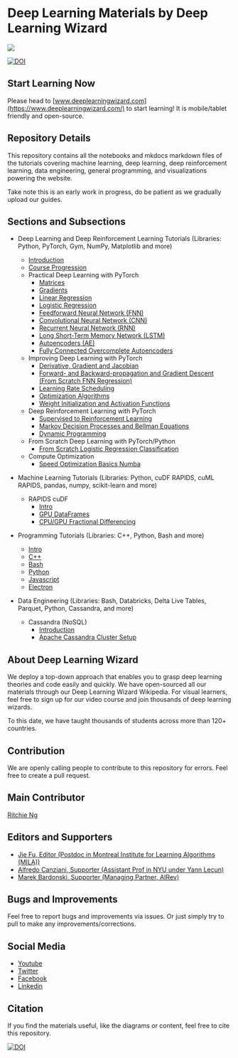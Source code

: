 # Deep Learning Materials by Deep Learning Wizard
<img src="https://img.shields.io/badge/license-MIT-green.svg"/>

[![DOI](https://zenodo.org/badge/139945544.svg)](https://zenodo.org/badge/latestdoi/139945544)

## Start Learning Now
Please head to [www.deeplearningwizard.com](https://www.deeplearningwizard.com/) to start learning! It is mobile/tablet friendly and open-source.

## Repository Details
This repository contains all the notebooks and mkdocs markdown files of the tutorials covering machine learning, deep learning, deep reinforcement learning, data engineering, general programming, and visualizations powering the website.

Take note this is an early work in progress, do be patient as we gradually upload our guides.

## Sections and Subsections
- Deep Learning and Deep Reinforcement Learning Tutorials (Libraries: Python, PyTorch, Gym, NumPy, Matplotlib and more)
    - [Introduction](https://www.deeplearningwizard.com/deep_learning/intro/)
    - [Course Progression](https://www.deeplearningwizard.com/deep_learning/course_progression/)
    - Practical Deep Learning with PyTorch
      - [Matrices](https://www.deeplearningwizard.com/deep_learning/practical_pytorch/pytorch_matrices/)
      - [Gradients](https://www.deeplearningwizard.com/deep_learning/practical_pytorch/pytorch_gradients/)
      - [Linear Regression](https://www.deeplearningwizard.com/deep_learning/practical_pytorch/pytorch_linear_regression/)
      - [Logistic Regression](https://www.deeplearningwizard.com/deep_learning/practical_pytorch/pytorch_logistic_regression/)
      - [Feedforward Neural Network (FNN)](https://www.deeplearningwizard.com/deep_learning/practical_pytorch/pytorch_feedforward_neuralnetwork/)
      - [Convolutional Neural Network (CNN)](https://www.deeplearningwizard.com/deep_learning/practical_pytorch/pytorch_convolutional_neuralnetwork/)
      - [Recurrent Neural Network (RNN)](https://www.deeplearningwizard.com/deep_learning/practical_pytorch/pytorch_recurrent_neuralnetwork/)
      - [Long Short-Term Memory Network (LSTM)](https://www.deeplearningwizard.com/deep_learning/practical_pytorch/pytorch_lstm_neuralnetwork/)
      - [Autoencoders (AE)](https://www.deeplearningwizard.com/deep_learning/practical_pytorch/pytorch_autoencoder/)
      - [Fully Connected Overcomplete Autoencoders](https://www.deeplearningwizard.com/deep_learning/practical_pytorch/pytorch_fc_overcomplete_ae/)
    - Improving Deep Learning with PyTorch
      - [Derivative, Gradient and Jacobian](https://www.deeplearningwizard.com/deep_learning/boosting_models_pytorch/derivative_gradient_jacobian/)
      - [Forward- and Backward-propagation and Gradient Descent (From Scratch FNN Regression)](https://www.deeplearningwizard.com/deep_learning/boosting_models_pytorch/forwardpropagation_backpropagation_gradientdescent/)
      - [Learning Rate Scheduling](https://www.deeplearningwizard.com/deep_learning/boosting_models_pytorch/lr_scheduling/)
      - [Optimization Algorithms](https://www.deeplearningwizard.com/deep_learning/boosting_models_pytorch/optimizers/)
      - [Weight Initialization and Activation Functions](https://www.deeplearningwizard.com/deep_learning/boosting_models_pytorch/weight_initialization_activation_functions/)
    - Deep Reinforcement Learning with PyTorch
      - [Supervised to Reinforcement Learning](https://www.deeplearningwizard.com/deep_learning/deep_reinforcement_learning_pytorch/supervised_to_rl/)
      - [Markov Decision Processes and Bellman Equations](https://www.deeplearningwizard.com/deep_learning/deep_reinforcement_learning_pytorch/bellman_mdp/)
      - [Dynamic Programming](https://www.deeplearningwizard.com/deep_learning/deep_reinforcement_learning_pytorch/dynamic_programming_frozenlake/)
    - From Scratch Deep Learning with PyTorch/Python
      - [From Scratch Logistic Regression Classification](https://www.deeplearningwizard.com/deep_learning/fromscratch/fromscratch_logistic_regression/)
    - Compute Optimization
      - [Speed Optimization Basics Numba](https://www.deeplearningwizard.com/deep_learning/production_pytorch/speed_optimization_basics_numba/)

- Machine Learning Tutorials (Libraries: Python, cuDF RAPIDS, cuML RAPIDS, pandas, numpy, scikit-learn and more)
  - RAPIDS cuDF
    - [Intro](https://www.deeplearningwizard.com/machine_learning/intro/)
    - [GPU DataFrames](https://www.deeplearningwizard.com/machine_learning/gpu/rapids_cudf/)
    - [CPU/GPU Fractional Differencing](https://www.deeplearningwizard.com/machine_learning/gpu/gpu_fractional_differencing/)
  
- Programming Tutorials (Libraries: C++, Python, Bash and more)
  - [Intro](https://www.deeplearningwizard.com/programming/intro/)
  - [C++](https://www.deeplearningwizard.com/programming/cpp/cpp/)
  - [Bash](https://www.deeplearningwizard.com/programming/bash/bash/)
  - [Python](https://www.deeplearningwizard.com/programming/python/python/)
  - [Javascript](https://www.deeplearningwizard.com/programming/javascript/javascript/)
  - [Electron](https://www.deeplearningwizard.com/programming/electron/electron/)

- Data Engineering (Libraries: Bash, Databricks, Delta Live Tables, Parquet, Python, Cassandra, and more)
  - Cassandra (NoSQL)
    - [Introduction](https://www.deeplearningwizard.com/data_engineering/nosql/cassandra/intro/)
    - [Apache Cassandra Cluster Setup](https://www.deeplearningwizard.com/data_engineering/nosql/cassandra/setting_up_cluster/)
    
## About Deep Learning Wizard
We deploy a top-down approach that enables you to grasp deep learning theories and code easily and quickly. We have open-sourced all our materials through our Deep Learning Wizard Wikipedia. For visual learners, feel free to sign up for our video course and join thousands of deep learning wizards.

To this date, we have taught thousands of students across more than 120+ countries.

## Contribution
We are openly calling people to contribute to this repository for errors. Feel free to create a pull request.

## Main Contributor
[Ritchie Ng](https://github.com/ritchieng)

## Editors and Supporters
- [Jie Fu, Editor (Postdoc in Montreal Institute for Learning Algorithms (MILA))](https://github.com/bigaidream)
- [Alfredo Canziani, Supporter (Assistant Prof in NYU under Yann Lecun)](https://github.com/Atcold)
- [Marek Bardonski, Supporter (Managing Partner, AIRev)](https://www.linkedin.com/in/marek-bardonski/)

## Bugs and Improvements
Feel free to report bugs and improvements via issues. Or just simply try to pull to make any improvements/corrections.

## Social Media
- [Youtube](https://www.youtube.com/channel/UCJz2MIjiCosOQCwhnsYxeEw)
- [Twitter](https://twitter.com/deeplearningwiz)
- [Facebook](https://www.facebook.com/DeepLearningWizard/)
- [Linkedin](https://www.linkedin.com/company/deeplearningwizard/)

## Citation
If you find the materials useful, like the diagrams or content, feel free to cite this repository.

[![DOI](https://zenodo.org/badge/139945544.svg)](https://zenodo.org/badge/latestdoi/139945544)
